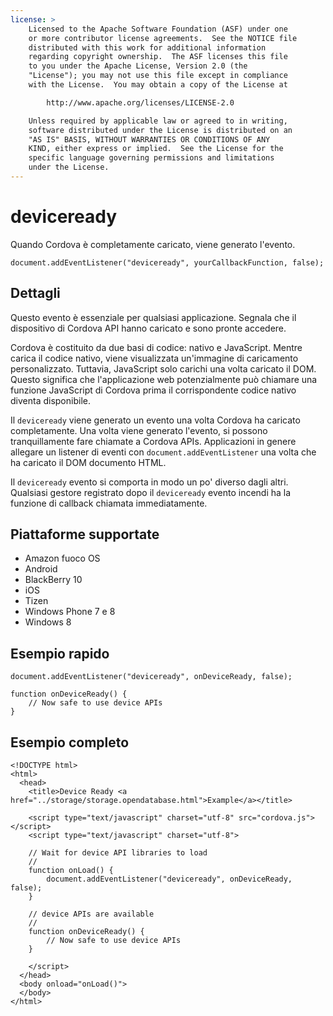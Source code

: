 ```yaml
---
license: >
    Licensed to the Apache Software Foundation (ASF) under one
    or more contributor license agreements.  See the NOTICE file
    distributed with this work for additional information
    regarding copyright ownership.  The ASF licenses this file
    to you under the Apache License, Version 2.0 (the
    "License"); you may not use this file except in compliance
    with the License.  You may obtain a copy of the License at

        http://www.apache.org/licenses/LICENSE-2.0

    Unless required by applicable law or agreed to in writing,
    software distributed under the License is distributed on an
    "AS IS" BASIS, WITHOUT WARRANTIES OR CONDITIONS OF ANY
    KIND, either express or implied.  See the License for the
    specific language governing permissions and limitations
    under the License.
---
```


# deviceready

Quando Cordova è completamente caricato, viene generato l'evento.

    document.addEventListener("deviceready", yourCallbackFunction, false);
    

## Dettagli

Questo evento è essenziale per qualsiasi applicazione. Segnala che il dispositivo di Cordova API hanno caricato e sono pronte accedere.

Cordova è costituito da due basi di codice: nativo e JavaScript. Mentre carica il codice nativo, viene visualizzata un'immagine di caricamento personalizzato. Tuttavia, JavaScript solo carichi una volta caricato il DOM. Questo significa che l'applicazione web potenzialmente può chiamare una funzione JavaScript di Cordova prima il corrispondente codice nativo diventa disponibile.

Il `deviceready` viene generato un evento una volta Cordova ha caricato completamente. Una volta viene generato l'evento, si possono tranquillamente fare chiamate a Cordova APIs. Applicazioni in genere allegare un listener di eventi con `document.addEventListener` una volta che ha caricato il DOM documento HTML.

Il `deviceready` evento si comporta in modo un po' diverso dagli altri. Qualsiasi gestore registrato dopo il `deviceready` evento incendi ha la funzione di callback chiamata immediatamente.

## Piattaforme supportate

*   Amazon fuoco OS
*   Android
*   BlackBerry 10
*   iOS
*   Tizen
*   Windows Phone 7 e 8
*   Windows 8

## Esempio rapido

    document.addEventListener("deviceready", onDeviceReady, false);
    
    function onDeviceReady() {
        // Now safe to use device APIs
    }
    

## Esempio completo

    <!DOCTYPE html>
    <html>
      <head>
        <title>Device Ready <a href="../storage/storage.opendatabase.html">Example</a></title>
    
        <script type="text/javascript" charset="utf-8" src="cordova.js"></script>
        <script type="text/javascript" charset="utf-8">
    
        // Wait for device API libraries to load
        //
        function onLoad() {
            document.addEventListener("deviceready", onDeviceReady, false);
        }
    
        // device APIs are available
        //
        function onDeviceReady() {
            // Now safe to use device APIs
        }
    
        </script>
      </head>
      <body onload="onLoad()">
      </body>
    </html>